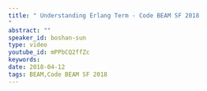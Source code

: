 ```yaml
---
title: " Understanding Erlang Term - Code BEAM SF 2018
"
abstract: ""
speaker_id: boshan-sun
type: video
youtube_id: mPPbCQ2ffZc
keywords: 
date: 2018-04-12
tags: BEAM,Code BEAM SF 2018
---
```


